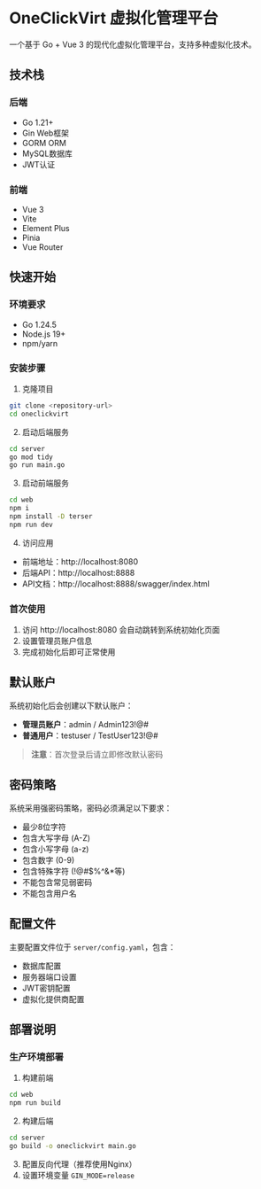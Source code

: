 # OneClickVirt 虚拟化管理平台

一个基于 Go + Vue 3 的现代化虚拟化管理平台，支持多种虚拟化技术。

## 技术栈

### 后端
- Go 1.21+
- Gin Web框架
- GORM ORM
- MySQL数据库
- JWT认证

### 前端
- Vue 3
- Vite
- Element Plus
- Pinia
- Vue Router

## 快速开始

### 环境要求
- Go 1.24.5
- Node.js 19+
- npm/yarn

### 安装步骤

1. 克隆项目
```bash
git clone <repository-url>
cd oneclickvirt
```

2. 启动后端服务
```bash
cd server
go mod tidy
go run main.go
```

3. 启动前端服务
```bash
cd web
npm i
npm install -D terser
npm run dev
```

4. 访问应用
- 前端地址：http://localhost:8080
- 后端API：http://localhost:8888
- API文档：http://localhost:8888/swagger/index.html

### 首次使用

1. 访问 http://localhost:8080 会自动跳转到系统初始化页面
2. 设置管理员账户信息
3. 完成初始化后即可正常使用

## 默认账户

系统初始化后会创建以下默认账户：

- **管理员账户**：admin / Admin123!@#
- **普通用户**：testuser / TestUser123!@#

> **注意**：首次登录后请立即修改默认密码

## 密码策略

系统采用强密码策略，密码必须满足以下要求：
- 最少8位字符
- 包含大写字母 (A-Z)
- 包含小写字母 (a-z)  
- 包含数字 (0-9)
- 包含特殊字符 (!@#$%^&*等)
- 不能包含常见弱密码
- 不能包含用户名

## 配置文件

主要配置文件位于 `server/config.yaml`，包含：
- 数据库配置
- 服务器端口设置
- JWT密钥配置
- 虚拟化提供商配置

## 部署说明

### 生产环境部署

1. 构建前端
```bash
cd web
npm run build
```

2. 构建后端
```bash
cd server
go build -o oneclickvirt main.go
```

3. 配置反向代理（推荐使用Nginx）
4. 设置环境变量 `GIN_MODE=release`